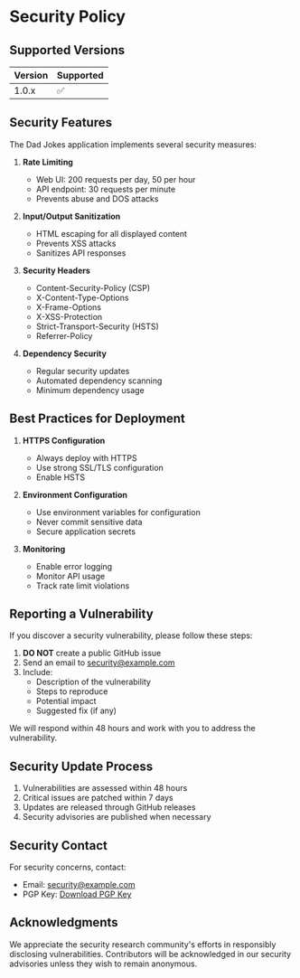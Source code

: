 # Security Policy

## Supported Versions

| Version | Supported          |
| ------- | ------------------ |
| 1.0.x   | :white_check_mark: |

## Security Features

The Dad Jokes application implements several security measures:

1. **Rate Limiting**
   - Web UI: 200 requests per day, 50 per hour
   - API endpoint: 30 requests per minute
   - Prevents abuse and DOS attacks

2. **Input/Output Sanitization**
   - HTML escaping for all displayed content
   - Prevents XSS attacks
   - Sanitizes API responses

3. **Security Headers**
   - Content-Security-Policy (CSP)
   - X-Content-Type-Options
   - X-Frame-Options
   - X-XSS-Protection
   - Strict-Transport-Security (HSTS)
   - Referrer-Policy

4. **Dependency Security**
   - Regular security updates
   - Automated dependency scanning
   - Minimum dependency usage

## Best Practices for Deployment

1. **HTTPS Configuration**
   - Always deploy with HTTPS
   - Use strong SSL/TLS configuration
   - Enable HSTS

2. **Environment Configuration**
   - Use environment variables for configuration
   - Never commit sensitive data
   - Secure application secrets

3. **Monitoring**
   - Enable error logging
   - Monitor API usage
   - Track rate limit violations

## Reporting a Vulnerability

If you discover a security vulnerability, please follow these steps:

1. **DO NOT** create a public GitHub issue
2. Send an email to [security@example.com](mailto:security@example.com)
3. Include:
   - Description of the vulnerability
   - Steps to reproduce
   - Potential impact
   - Suggested fix (if any)

We will respond within 48 hours and work with you to address the vulnerability.

## Security Update Process

1. Vulnerabilities are assessed within 48 hours
2. Critical issues are patched within 7 days
3. Updates are released through GitHub releases
4. Security advisories are published when necessary

## Security Contact

For security concerns, contact:
- Email: security@example.com
- PGP Key: [Download PGP Key](https://example.com/pgp-key.asc)

## Acknowledgments

We appreciate the security research community's efforts in responsibly disclosing vulnerabilities. Contributors will be acknowledged in our security advisories unless they wish to remain anonymous.